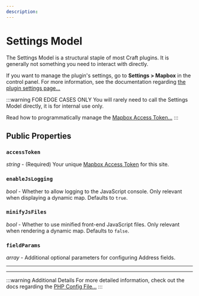 ```yaml
---
description:
---
```


# Settings Model

The Settings Model is a structural staple of most Craft plugins. It is generally not something you need to interact with directly.

If you want to manage the plugin's settings, go to **Settings > Mapbox** in the control panel. For more information, see the documentation regarding [the plugin settings page...](/getting-started/settings/)

:::warning FOR EDGE CASES ONLY
You will rarely need to call the Settings Model directly, it is for internal use only.

Read how to programmatically manage the [Mapbox Access Token...](/helper/api/)
:::

## Public Properties

### `accessToken`

_string_ - (Required) Your unique [Mapbox Access Token](/getting-started/access-token/) for this site.

### `enableJsLogging`

_bool_ - Whether to allow logging to the JavaScript console. Only relevant when displaying a dynamic map. Defaults to `true`.

### `minifyJsFiles`

_bool_ - Whether to use minified front-end JavaScript files. Only relevant when rendering a dynamic map. Defaults to `false`.

### `fieldParams`

_array_ - Additional optional parameters for configuring Address fields.

---
---

:::warning Additional Details
For more detailed information, check out the docs regarding the [PHP Config File...](/getting-started/config/)
:::
